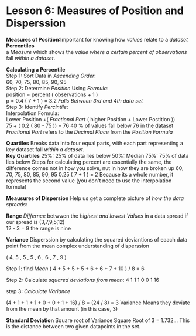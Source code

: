 # Lesson 6: Measures of Position and Disperssion

**Measures of Position**:Important for knowing how *values* relate to a *dataset*
**Percentiles**                                                                  
a *Measure* which shows the *value where a certain percent of observations* fall *within a dataset*.                                                           

**Calculating a Percentile**                                                        
Step 1: Sort Data in *Ascending Order*:                                             
                                         60, 70, 75, 80, 85, 90, 95                 
Step 2: Determine *Position* Using *Formula*:                                       
                                position = percent ( observations + 1 )             
                                    p = 0.4 ( 7 + 1 )  =  3.2
                                    *Falls Between 3rd and 4th data set*                    
Step 3: Identify *Percintile*:                                                              
                                Interpolation Formula:                                       
    Lower Position +( *Fractional Part* ( higher Position + Lower Postition ))              
                                75 + ( 0.2 ( 80 - 75 )) = 76
                              40 % of values fall below 76 in the dataset 
*Fractional Part* refers to the *Decimal Place* from the *Position Formula*                                                                      

**Quartiles**
Breaks data into four equal parts, with each part representing a key dataset
fall *within a dataset*.                                                           
 **Key Quartiles**
25%: 25% of data lies below
50%: Median
75%: 75% of data lies below
Steps for calculating percent are essentially the same, the difference comes not in how you solve, nut in how they are broken up
                                        60, 70, 75, 80, 85, 90, 95
                                        0.25 ( 7 + 1 ) = 2
                                        Because its a whole number, it represents the second value (you don't need to use the interpolation formula) 


**Meausures of Dispersion**
Help us get a complete picture of *how the data spreads*:

**Range**
*Differnce* betwwen the *highest and lowest Values* in a data spread
if our spread is (3,7,9,5,12)  
12 - 3 = 9
the range is nine

**Variance**
Disperssion by calculating the squared deviantions of eaach data point from the mean
complex understanding of disperssion

( 4, 5 , 5 , 5 , 6 , 6 , 7 , 9 )

Step 1: find *Mean*
( 4 + 5 + 5 + 5 + 6 + 6 + 7 + 10 ) / 8 = 6

Step 2: Calculate *squared deviations from mean*:
4
1
1
1
0
0
1
16

step 3: *Calculate Variance*

(4 + 1 + 1 + 1 + 0 + 0 + 1 + 16) / 8 = (24 / 8) = 3
Variance Means they  deviate from the mean by that amount (in this case, 3)

**Standard Deviation**
Square root of Variance
Square Root of 3 = 1.732...
This is the distance between two given datapoints in the set.